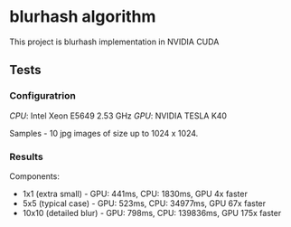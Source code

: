 # blurhash algorithm
This project is blurhash implementation in NVIDIA CUDA

## Tests

### Configuratrion

*CPU*: Intel Xeon E5649 2.53 GHz
*GPU*: NVIDIA TESLA K40

Samples - 10 jpg images of size up to 1024 x 1024.

### Results
Components:
- 1x1   (extra small)   - GPU: 441ms, CPU: 1830ms,   GPU 4x faster
- 5x5   (typical case)  - GPU: 523ms, CPU: 34977ms,  GPU 67x faster
- 10x10 (detailed blur) - GPU: 798ms, CPU: 139836ms, GPU 175x faster
